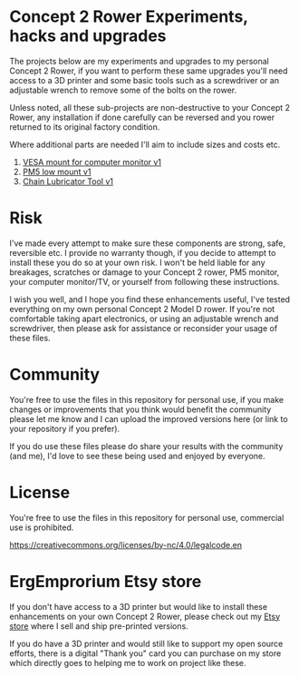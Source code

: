 # Concept 2 Rower Experiments, hacks and upgrades

The projects below are my experiments and upgrades to my personal Concept 2 Rower, if you want to perform these same upgrades
you'll need access to a 3D printer and some basic tools such as a screwdriver or an adjustable wrench to remove some of the 
bolts on the rower.

Unless noted, all these sub-projects are non-destructive to your Concept 2 Rower, any installation if done carefully can be reversed
and you rower returned to its original factory condition.

Where additional parts are needed I'll aim to include sizes and costs etc.

1. [VESA mount for computer monitor v1](/vesa%20mount%20v1)
1. [PM5 low mount v1](/pm5%20low%20mount%20v1)
1. [Chain Lubricator Tool v1](/chain%20lube%20tool%20v1)

# Risk
I've made every attempt to make sure these components are strong, safe, reversible etc. I provide no warranty though, if you decide to attempt to install these you do so at your own risk.
I won't be held liable for any breakages, scratches or damage to your Concept 2 rower, PM5 monitor, your computer monitor/TV, or yourself from following these instructions. 

I wish you well, and I hope you find these enhancements useful, I've tested everything on my own personal Concept 2 Model D rower. If you're not comfortable taking apart electronics, or using an adjustable wrench and screwdriver, then please ask for assistance or reconsider your usage of these files.

# Community
You're free to use the files in this repository for personal use, if you make changes or improvements that you think would benefit the community please
let me know and I can upload the improved versions here (or link to your repository if you prefer).

If you do use these files please do share your results with the community (and me), I'd love to see these being used and enjoyed by everyone.

# License
You're free to use the files in this repository for personal use, commercial use is prohibited.

https://creativecommons.org/licenses/by-nc/4.0/legalcode.en

# ErgEmprorium Etsy store
If you don't have access to a 3D printer but would like to install these enhancements on your own Concept 2 Rower, please check out my [Etsy store](https://ergemporium.etsy.com) where I sell and ship pre-printed versions.

If you do have a 3D printer and would still like to support my open source efforts, there is a digital "Thank you" card you can purchase on my store which directly goes to helping me to work on project like these.